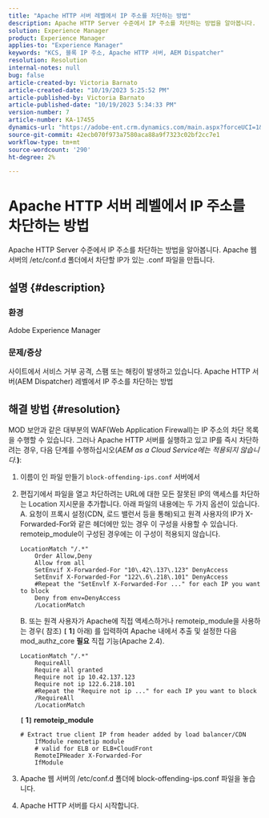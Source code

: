 ```yaml
---
title: "Apache HTTP 서버 레벨에서 IP 주소를 차단하는 방법"
description: Apache HTTP Server 수준에서 IP 주소를 차단하는 방법을 알아봅니다.
solution: Experience Manager
product: Experience Manager
applies-to: "Experience Manager"
keywords: "KCS, 블록 IP 주소, Apache HTTP 서버, AEM Dispatcher"
resolution: Resolution
internal-notes: null
bug: false
article-created-by: Victoria Barnato
article-created-date: "10/19/2023 5:25:52 PM"
article-published-by: Victoria Barnato
article-published-date: "10/19/2023 5:34:33 PM"
version-number: 7
article-number: KA-17455
dynamics-url: "https://adobe-ent.crm.dynamics.com/main.aspx?forceUCI=1&pagetype=entityrecord&etn=knowledgearticle&id=9cbb468a-a46e-ee11-8df0-6045bd006793"
source-git-commit: 42ecb070f973a7580aca88a9f7323c02bf2cc7e1
workflow-type: tm+mt
source-wordcount: '290'
ht-degree: 2%

---
```


# Apache HTTP 서버 레벨에서 IP 주소를 차단하는 방법


Apache HTTP Server 수준에서 IP 주소를 차단하는 방법을 알아봅니다. Apache 웹 서버의 /etc/conf.d 폴더에서 차단할 IP가 있는 .conf 파일을 만듭니다.

## 설명 {#description}


### <b>환경</b>

Adobe Experience Manager



### <b>문제/증상</b>

사이트에서 서비스 거부 공격, 스팸 또는 해킹이 발생하고 있습니다. Apache HTTP 서버(AEM Dispatcher) 레벨에서 IP 주소를 차단하는 방법


## 해결 방법 {#resolution}


MOD 보안과 같은 대부분의 WAF(Web Application Firewall)는 IP 주소의 차단 목록을 수행할 수 있습니다. 그러나 Apache HTTP 서버를 실행하고 있고 IP를 즉시 차단하려는 경우, 다음 단계를 수행하십시오(*AEM as a Cloud Service에는 적용되지 않습니다.<b>*)</b>:

1. 이름이 인 파일 만들기 `block-offending-ips.conf` 서버에서
2. 편집기에서 파일을 열고 차단하려는 URL에 대한 모든 잘못된 IP의 액세스를 차단하는 Location 지시문을 추가합니다. 아래 파일의 내용에는 두 가지 옵션이 있습니다.<br>    A. 요청이 프록시 설정(CDN, 로드 밸런서 등을 통해)되고 원격 사용자의 IP가 X-Forwarded-For와 같은 헤더에만 있는 경우 이 구성을 사용할 수 있습니다. remoteip_module이 구성된 경우에는 이 구성이 적용되지 않습니다.


   ```
   LocationMatch "/.*"
       Order Allow,Deny
       Allow from all
       SetEnvif X-Forwarded-For "10\.42\.137\.123" DenyAccess
       SetEnvif X-Forwarded-For "122\.6\.218\.101" DenyAccess
       #Repeat the "SetEnvlf X-Forwarded-For ..." for each IP you want to block
       Deny from env=DenyAccess
       /LocationMatch
   ```

   B. 또는 원격 사용자가 Apache에 직접 액세스하거나 remoteip_module을 사용하는 경우( 참조) <b>`[` 1`]` </b> 아래) 를 입력하여 Apache 내에서 추출 및 설정한 다음 mod_authz_core <b>필요</b> 직접 기능(Apache 2.4).


   ```
   LocationMatch "/.*"
       RequireAll
       Require all granted
       Require not ip 10.42.137.123
       Require not ip 122.6.218.101
       #Repeat the "Require not ip ..." for each IP you want to block
       /RequireAll
       /LocationMatch
   ```


   <b>`[` 1`]`  remoteip_module</b>


   ```
   # Extract true client IP from header added by load balancer/CDN
       IfModule remotetip module
       # valid for ELB or ELB+CloudFront
       RemoteIPHeader X-Forwarded-For
       IfModule
   ```


3. Apache 웹 서버의 /etc/conf.d 폴더에 block-offending-ips.conf 파일을 놓습니다.
4. Apache HTTP 서버를 다시 시작합니다.

